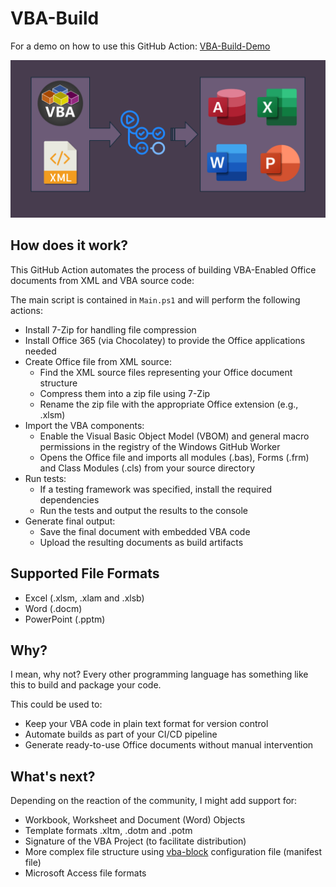 # VBA-Build

For a demo on how to use this GitHub Action: [VBA-Build-Demo](https://github.com/DecimalTurn/VBA-Build-Demo)

![Banner](https://github.com/DecimalTurn/VBA-Build/blob/main/images/Banner.png?raw=true)

## How does it work?

This GitHub Action automates the process of building VBA-Enabled Office documents from XML and VBA source code:

The main script is contained in `Main.ps1` and will perform the following actions:

- Install 7-Zip for handling file compression
- Install Office 365 (via Chocolatey) to provide the Office applications needed
- Create Office file from XML source:
    - Find the XML source files representing your Office document structure
    - Compress them into a zip file using 7-Zip
    - Rename the zip file with the appropriate Office extension (e.g., .xlsm)
- Import the VBA components:
    - Enable the Visual Basic Object Model (VBOM) and general macro permissions in the registry of the Windows GitHub Worker
    - Opens the Office file and imports all modules (.bas), Forms (.frm) and Class Modules (.cls) from your source directory
- Run tests:
    - If a testing framework was specified, install the required dependencies
    - Run the tests and output the results to the console
- Generate final output:
    - Save the final document with embedded VBA code
    - Upload the resulting documents as build artifacts

## Supported File Formats

* Excel (.xlsm, .xlam and .xlsb)
* Word (.docm)
* PowerPoint (.pptm)

## Why? 

I mean, why not? Every other programming language has something like this to build and package your code.

This could be used to:

- Keep your VBA code in plain text format for version control
- Automate builds as part of your CI/CD pipeline
- Generate ready-to-use Office documents without manual intervention

## What's next?

Depending on the reaction of the community, I might add support for:
- Workbook, Worksheet and Document (Word) Objects
- Template formats .xltm, .dotm and .potm
- Signature of the VBA Project (to facilitate distribution)
- More complex file structure using [vba-block](https://www.vba-blocks.com/manifest/) configuration file (manifest file)
- Microsoft Access file formats
